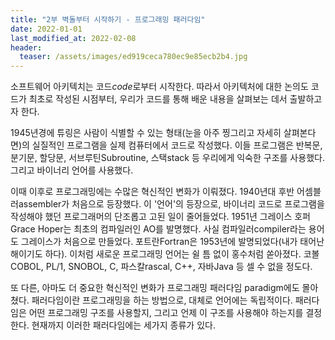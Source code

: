 ```yaml
---
title: "2부 벽돌부터 시작하기 - 프로그래밍 패러다임"
date: 2022-01-01
last_modified_at: 2022-02-08
header:
  teaser: /assets/images/ed919ceca780ec9e85ecb2b4.jpg
---
```

 
소프트웨어 아키텍치는 코드*code*로부터 시작한다. 따라서 아키텍처에 대한 논의도 코드가 최초로 작성된 시점부터, 우리가 코드를 통해 배운 내용을 살펴보는 데서 출발하고자 한다.

1945년경에 튜링은 사람이 식별할 수 있는 형태(눈을 아주 찡그리고 자세히 살펴본다면)의 실질적인 프로그램을 실제 컴퓨터에서 코드로 작성했다. 이들 프로그램은 반복문, 분기문, 할당문, 서브루틴Subroutine, 스택stack 등 우리에게 익숙한 구조를 사용했다. 그리고 바이너리 언어를 사용했다.

이때 이후로 프로그래밍에는 수많은 혁신적인 변화가 이뤄졌다. 1940년대 후반 어셈블러assembler가 처음으로 등장했다. 이 '언어'의 등장으로, 바이너리 코드로 프로그램을 작성해야 했던 프로그래머의 단조롭고 고된 일이 줄어들었다. 1951년 그레이스 호퍼Grace Hoper는 최초의 컴파일러인 AO를 발명했다. 사실 컴파일러compiler라는 용어도 그레이스가 처음으로 만들었다. 포트란Fortran은 1953년에 발명되었다(내가 태어난 해이기도 하다). 이처럼 새로운 프로그래밍 언어는 쉴 틈 없이 홍수처럼 쏟아졌다.  코볼COBOL, PL/1, SNOBOL, C, 파스칼rascal, C++, 자바Java 등 셀 수 없을 정도다.

또 다른, 아마도 더 중요한 혁신적인 변화가 프로그래밍 패러다임 paradigm에도 몰아쳤다. 패러다임이란 프로그래밍을 하는 방법으로, 대체로 언어에는 독립적이다. 패러다임은 어떤 프로그래밍 구조를 사용할지, 그리고 언제 이 구조를 사용해야 하는지를 결정한다. 현재까지 이러한 패러다임에는 세가지 종류가 있다.